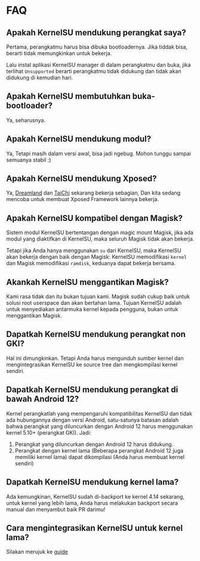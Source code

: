 # FAQ

## Apakah KernelSU mendukung perangkat saya?

Pertama, perangkatmu harus bisa dibuka bootloadernya. Jika tiddak bisa, berarti tidak memungkinkan untuk bekerja.

Lalu instal aplikasi KernelSU manager di dalam perangkatmu dan buka, jika terlihat `Unsupported` berarti perangkatmu tidak didukung dan tidak akan didukung di kemudian hari.

## Apakah KernelSU membutuhkan buka-bootloader?

Ya, seharusnya.

## Apakah KernelSU mendukung modul?

Ya, Tetapi masih dalam versi awal, bisa jadi ngebug. Mohon tunggu sampai semuanya stabil :)

## Apakah KernelSU mendukung Xposed?

Ya, [Dreamland](https://github.com/canyie/Dreamland) dan [TaiChi](https://taichi.cool) sekarang bekerja sebagian, Dan kita sedang mencoba untuk membuat Xposed Framework lainnya bekerja.

## Apakah KernelSU kompatibel dengan Magisk?

Sistem modul KernelSU bertentangan dengan magic mount Magisk, jika ada modul yang diaktifkan di KernelSU, maka seluruh Magisk tidak akan bekerja.

Tetapi jika Anda hanya menggunakan `su` dari KernelSU, maka KernelSU akan bekerja dengan baik dengan Magisk: KernelSU memodifikasi `kernel` dan Magisk memodifikasi `ramdisk`, keduanya dapat bekerja bersama.

## Akankah KernelSU menggantikan Magisk?

Kami rasa tidak dan itu bukan tujuan kami. Magisk sudah cukup baik untuk solusi root userspace dan akan bertahan lama. Tujuan KernelSU adalah untuk menyediakan antarmuka kernel kepada pengguna, bukan untuk menggantikan Magisk.

## Dapatkah KernelSU mendukung perangkat non GKI?

Hal ini dimungkinkan. Tetapi Anda harus mengunduh sumber kernel dan mengintegrasikan KernelSU ke source tree dan mengkompilasi kernel sendiri.

## Dapatkah KernelSU mendukung perangkat di bawah Android 12?

Kernel perangkatlah yang mempengaruhi kompatibilitas KernelSU dan tidak ada hubungannya dengan versi Android, satu-satunya batasan adalah bahwa perangkat yang diluncurkan dengan Android 12 harus menggunakan kernel 5.10+ (perangkat GKI). Jadi:

1. Perangkat yang diluncurkan dengan Android 12 harus didukung.
2. Perangkat dengan kernel lama (Beberapa perangkat Android 12 juga memiliki kernel lama) dapat dikompilasi (Anda harus membuat kernel sendiri)

## Dapatkah KernelSU mendukung kernel lama?

Ada kemungkinan, KernelSU sudah di-backport ke kernel 4.14 sekarang, untuk kernel yang lebih lama, Anda harus melakukan backport secara manual dan menyambut baik PR darimu!

## Cara mengintegrasikan KernelSU untuk kernel lama?

Silakan merujuk ke [guide](how-to-integrate-for-non-gki)
